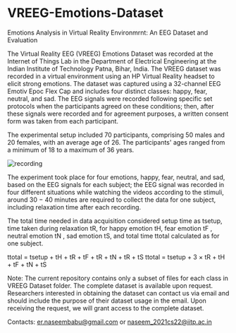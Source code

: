 # VREEG-Emotions-Dataset
Emotions Analysis in Virtual Reality Environmrnt: An EEG Dataset and Evaluation

The Virtual Reality EEG (VREEG) Emotions Dataset was recorded at the Internet of Things Lab in the Department of Electrical Engineering at the Indian Institute of Technology Patna, Bihar, India. The VREEG dataset was recorded in a virtual environment using an HP Virtual Reality headset to elicit strong emotions. The dataset was captured using a 32-channel EEG Emotiv Epoc Flex Cap and includes four distinct classes: happy, fear, neutral, and sad. The EEG signals were recorded following specific set protocols when the participants
agreed on these conditions; then, after these signals were recorded and for agreement purposes, a written consent form was taken from each participant.

The experimental setup included 70 participants, comprising 50 males and 20 females, with an average age of 26. The participants' ages ranged from a minimum of 18 to a maximum of 36 years.


![recording](https://github.com/naseembabu/VREEG-Emotions-Dataset/assets/71367662/d82c0ee9-0e78-4f03-9ffa-267cddf37468)


The experiment took place for four emotions, happy, fear, neutral, and sad, based on the EEG signals for each subject; the EEG signal was
recorded in four different situations while watching the videos according to the stimuli, around 30 − 40 minutes are required to collect the data for one subject, including relaxation time after each recording. 

The total time needed in data acquisition considered setup time as tsetup, time taken during relaxation tR, for happy emotion tH, fear emotion tF , neutral emotion tN , sad emotion tS, and total time ttotal calculated as for one subject. 

ttotal = tsetup + tH + tR + tF + tR + tN + tR + tS
ttotal = tsetup + 3 × tR + tH + tF + tN + tS

Note: The current repository contains only a subset of files for each class in VREEG Dataset folder. The complete dataset is available upon request. Researchers interested in obtaining the dataset can contact us via email and should include the purpose of their dataset usage in the email. Upon receiving the request, we will grant access to the complete dataset.

Contacts: er.naseembabu@gmail.com or naseem_2021cs22@iitp.ac.in
